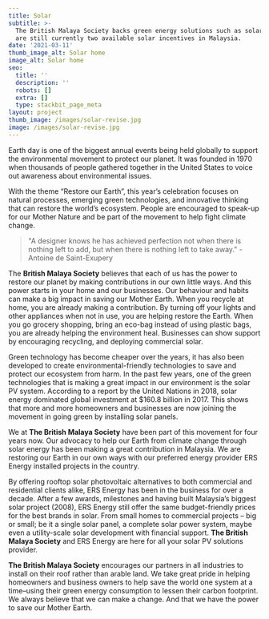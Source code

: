 ```yaml
---
title: Solar
subtitle: >-
  The British Malaya Society backs green energy solutions such as solar, there
  are still currently two available solar incentives in Malaysia.
date: '2021-03-11'
thumb_image_alt: Solar home
image_alt: Solar home
seo:
  title: ''
  description: ''
  robots: []
  extra: []
  type: stackbit_page_meta
layout: project
thumb_image: /images/solar-revise.jpg
image: /images/solar-revise.jpg
---
```

Earth day is one of the biggest annual events being held globally to support the environmental movement to protect our planet. It was founded in 1970 when thousands of people gathered together in the United States to voice out awareness about environmental issues.

With the theme “Restore our Earth”, this year’s celebration focuses on natural processes, emerging green technologies, and innovative thinking that can restore the world’s ecosystem. People are encouraged to speak-up for our Mother Nature and be part of the movement to help fight climate change.

> "A designer knows he has achieved perfection not when there is nothing left to add, but when there is nothing left to take away." -Antoine de Saint-Exupery

The **British Malaya Society** believes that each of us has the power to restore our planet by making contributions in our own little ways. And this power starts in your home and our businesses. Our behaviour and habits can make a big impact in saving our Mother Earth. When you recycle at home, you are already making a contribution. By turning off your lights and other appliances when not in use, you are helping restore the Earth. When you go grocery shopping, bring an eco-bag instead of using plastic bags, you are already helping the environment heal. Businesses can show support by encouraging recycling, and deploying commercial solar.

Green technology has become cheaper over the years, it has also been developed to create environmental-friendly technologies to save and protect our ecosystem from harm. In the past few years, one of the green technologies that is making a great impact in our environment is the solar PV system. According to a report by the United Nations in 2018, solar energy dominated global investment at $160.8 billion in 2017. This shows that more and more homeowners and businesses are now joining the movement in going green by installing solar panels.

We at **The British Malaya Society** have been part of this movement for four years now. Our advocacy to help our Earth from climate change through solar energy has been making a great contribution in Malaysia. We are restoring our Earth in our own ways with our preferred energy provider ERS Energy installed projects in the country.

By offering rooftop solar photovoltaic alternatives to both commercial and residential clients alike, ERS Energy has been in the business for over a decade. After a few awards, milestones and having built Malaysia’s biggest solar project (2008), ERS Energy still offer the same budget-friendly prices for the best brands in solar. From small homes to commercial projects – big or small; be it a single solar panel, a complete solar power system, maybe even a utility-scale solar development with financial support. **The British Malaya Society** and ERS Energy are here for all your solar PV solutions provider.

**The British Malaya Society** encourages our partners in all industries to install on their roof rather than arable land. We take great pride in helping homeowners and business owners to help save the world one system at a time–using their green energy consumption to lessen their carbon footprint. We always believe that we can make a change. And that we have the power to save our Mother Earth.
